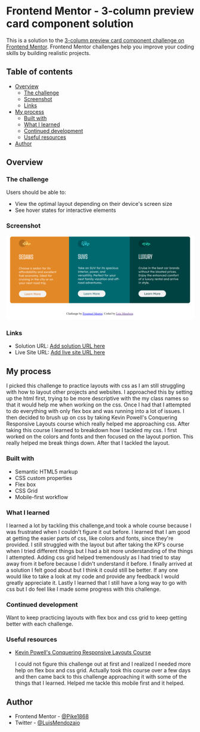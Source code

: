 # Frontend Mentor - 3-column preview card component solution

This is a solution to the [3-column preview card component challenge on Frontend Mentor](https://www.frontendmentor.io/challenges/3column-preview-card-component-pH92eAR2-). Frontend Mentor challenges help you improve your coding skills by building realistic projects. 

## Table of contents

- [Overview](#overview)
  - [The challenge](#the-challenge)
  - [Screenshot](#screenshot)
  - [Links](#links)
- [My process](#my-process)
  - [Built with](#built-with)
  - [What I learned](#what-i-learned)
  - [Continued development](#continued-development)
  - [Useful resources](#useful-resources)
- [Author](#author)



## Overview

### The challenge

Users should be able to:

- View the optimal layout depending on their device's screen size
- See hover states for interactive elements

### Screenshot

![](./images/3-col-cards-solution-img.png)

### Links

- Solution URL: [Add solution URL here](https://your-solution-url.com)
- Live Site URL: [Add live site URL here](https://your-live-site-url.com)

## My process
I picked this challenge to practice layouts with css as I am still struggling with how to layout other projects and websites. I approached this by setting up the html first, trying to be more descriptive with the my class names so that it would help me when working on the css. Once I had that I attempted to do everything with only flex box and was running into a lot of issues. I then decided to brush up on css by taking Kevin Powell's Conquering Responsive Layouts course which really helped me approaching css. After taking this course I learned to breakdown how I tackled my css. I first worked on the colors and fonts and then focused on the layout portion. This really helped me break things down. After that I tackled the layout. 

### Built with

- Semantic HTML5 markup
- CSS custom properties
- Flex box
- CSS Grid
- Mobile-first workflow


### What I learned
I learned a lot by tackling this challenge,and took a whole course because I was frustrated when I couldn't figure it out before. I learned that I am good at getting the easier parts of css, like colors and fonts, since they're provided. I still struggled with the layout but after taking the KP's course when I tried different things but I had a bit more understanding of the things I attempted. Adding css grid helped tremendously as I had tried to stay away from it before because I didn't understand it before. I finally arrived at a solution I felt good about but I think it could still be better. If any one would like to take a look at my code and provide any feedback I would greatly appreciate it. Lastly I learned that I still have a long way to go with css but I do feel like I made some progress with this challenge.



### Continued development

Want to keep practicing layouts with flex box and css grid to keep getting better with each challenge.

### Useful resources

- [Kevin Powell's Conquering Responsive Layouts Course](https://courses.kevinpowell.co/)

  I could not figure this challenge out at first and I realized I needed more help on flex box and css grid. Actually took this course over a few days and then came back to this challenge approaching it with some of the things that I learned. Helped me tackle this mobile first and it helped.

## Author

- Frontend Mentor - [@Pike1868](https://www.frontendmentor.io/profile/Pike1868)
- Twitter - [@LuisMendozaio](https://twitter.com/LuisMendozaio)



